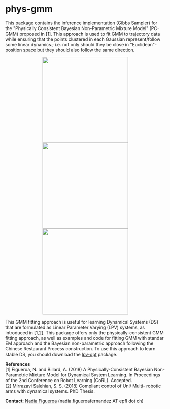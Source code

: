 # phys-gmm
This package contains the inference implementation (Gibbs Sampler) for the "Physically Consistent Bayesian Non-Parametric Mixture Model" (PC-GMM) proposed in [1]. This approach is used to fit GMM to trajectory data while ensuring that the points clustered in each Gaussian represent/follow some linear dynamics.; i.e. not only should they be close in "Euclidean"-position space but they should also follow the same direction. 

<p align="center">
<img src="https://github.com/nbfigueroa/phys-gmm/blob/master/figs/sine-pcgmm.png" width="270"><img src="https://github.com/nbfigueroa/phys-gmm/blob/master/figs/sine-crpgmm.png" width="270"><img src="https://github.com/nbfigueroa/phys-gmm/blob/master/figs/sine-crpgmm.png" width="270">
</>


This GMM fitting approach is useful for learning Dynamical Systems (DS) that are formulated as Linear Parameter Varying (LPV) systems, as introduced in [1,2]. This package offers only the physically-consistent GMM fitting approach, as well as examples and code for fitting GMM with standar EM approach and the Bayesian non-parametric approach following the Chinese Restaurant Process construction. To use this approach to learn stable DS, you should download the [lpv-opt](https://github.com/nbfigueroa/lpv-opt.git)  package.   




**References**    
[1] Figueroa, N. and Billard, A. (2018) A Physically-Consistent Bayesian Non-Parametric Mixture Model for Dynamical System Learning. In Proceedings of the 2nd Conference on Robot Learning (CoRL). Accepted.  
[2] Mirrazavi Salehian, S. S. (2018) Compliant control of Uni/ Multi- robotic arms with dynamical systems. PhD Thesis.  

**Contact**: [Nadia Figueroa](http://lasa.epfl.ch/people/member.php?SCIPER=238387) (nadia.figueroafernandez AT epfl dot ch)
